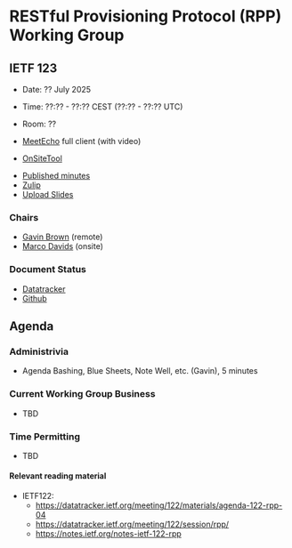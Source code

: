 
# RESTful Provisioning Protocol (RPP) Working Group

## IETF 123

* Date: ?? July 2025
* Time: ??:?? - ??:?? CEST (??:?? - ??:?? UTC)
* Room: ??

* [MeetEcho](https://meetings.conf.meetecho.com/ietf123/?session=34021) full client (with video)
* [OnSiteTool](https://meetings.conf.meetecho.com/onsite123/?session=34021)
<!-- * [Minutes](https://codimd.ietf.org/notes-ietf-123-rpp) -->
* [Published minutes](https://notes.ietf.org/s/notes-ietf-123-rpp)
* [Zulip](https://zulip.ietf.org/#narrow/stream/rpp)
* [Upload Slides](https://datatracker.ietf.org/meeting/123/session/rpp)

### Chairs

* [Gavin Brown](https://datatracker.ietf.org/person/gavin.brown@icann.org) (remote)
* [Marco Davids](https://datatracker.ietf.org/person/marco.davids@sidn.nl) (onsite)

### Document Status

* [Datatracker](https://datatracker.ietf.org/wg/rpp/documents/)
* [Github](https://github.com/ietf-wg-rpp/wg-materials/blob/main/rpp-document-status.md)
  
## Agenda

### Administrivia

* Agenda Bashing, Blue Sheets, Note Well, etc. (Gavin), 5 minutes
<!--
* Updates of Old Work, Chairs, 10 minutes
-->
### Current Working Group Business
* TBD

### Time Permitting

* TBD

#### Relevant reading material

* IETF122:
  - https://datatracker.ietf.org/meeting/122/materials/agenda-122-rpp-04
  - https://datatracker.ietf.org/meeting/122/session/rpp/
  - https://notes.ietf.org/notes-ietf-122-rpp

